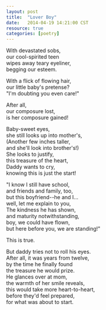 ```yaml
---
layout: post
title:  "Lover Boy"
date:   2014-04-19 14:21:00 CST
resource: true
categories: [poetry]
---
```

<p>
With devastated sobs,<br />
our cool-spirited teen<br />
wipes away teary eyeliner,<br />
begging our esteem.

</p>

<p>
With a flick of flowing hair,<br />
our little baby's pretense?<br />
"I'm doubting you even care!"
</p>

<p>
After all,<br />
our composure lost,<br />
is her composure gained!<br />
</p>

<p>
Baby-sweet eyes,<br />
she still looks up into mother's,<br />
(Another few inches taller,<br />
and she'll look into brother's!)<br />
She looks to justify,<br />
this treasure of the heart,<br />
Daddy wants to cry,<br />
knowing this is just the start!
</p>

<p>
"I know I still have school,<br />
and friends and family, too,<br />
but this boyfriend--he and I...<br />
well, let me explain to you,<br />
The kindness he has shown,<br />
and maturity notwithstanding,<br />
boy, we could have flown,<br />
but here before you, we are standing!"
</p>

<p>
This is true.
</p>

<p>
But daddy tries not to roll his eyes.<br />
After all, it was years from twelve,<br />
by the time he finally found<br />
the treasure he would prize.<br />
He glances over at mom,<br />
the warmth of her smile reveals,<br />
this would take more heart-to-heart,<br />
before they'd feel prepared,<br />
for what was about to start.
</p>



